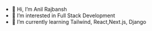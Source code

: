 - 👋 Hi, I’m Anil Rajbansh
- 👀 I’m interested in Full Stack Development 
- 🌱 I’m currently learning Tailwind, React,Next.js, Django 


<!---
anilrajbanshi1454/anilrajbanshi1454 is a ✨ special ✨ repository because its `README.md` (this file) appears on your GitHub profile.
You can click the Preview link to take a look at your changes.
--->
